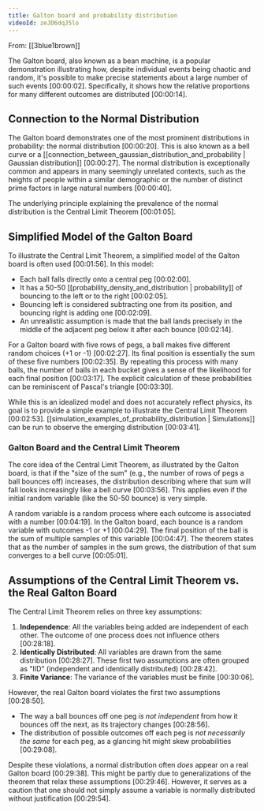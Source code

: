 ```yaml
---
title: Galton board and probability distribution
videoId: zeJD6dqJ5lo
---
```


From: [[3blue1brown]] <br/> 

The Galton board, also known as a bean machine, is a popular demonstration illustrating how, despite individual events being chaotic and random, it's possible to make precise statements about a large number of such events <a class="yt-timestamp" data-t="00:00:02">[00:00:02]</a>. Specifically, it shows how the relative proportions for many different outcomes are distributed <a class="yt-timestamp" data-t="00:00:14">[00:00:14]</a>.

## Connection to the Normal Distribution

The Galton board demonstrates one of the most prominent distributions in probability: the normal distribution <a class="yt-timestamp" data-t="00:00:20">[00:00:20]</a>. This is also known as a bell curve or a [[connection_between_gaussian_distribution_and_probability | Gaussian distribution]] <a class="yt-timestamp" data-t="00:00:27">[00:00:27]</a>. The normal distribution is exceptionally common and appears in many seemingly unrelated contexts, such as the heights of people within a similar demographic or the number of distinct prime factors in large natural numbers <a class="yt-timestamp" data-t="00:00:40">[00:00:40]</a>.

The underlying principle explaining the prevalence of the normal distribution is the Central Limit Theorem <a class="yt-timestamp" data-t="00:01:05">[00:01:05]</a>.

## Simplified Model of the Galton Board

To illustrate the Central Limit Theorem, a simplified model of the Galton board is often used <a class="yt-timestamp" data-t="00:01:56">[00:01:56]</a>. In this model:
*   Each ball falls directly onto a central peg <a class="yt-timestamp" data-t="00:02:00">[00:02:00]</a>.
*   It has a 50-50 [[probability_density_and_distribution | probability]] of bouncing to the left or to the right <a class="yt-timestamp" data-t="00:02:05">[00:02:05]</a>.
*   Bouncing left is considered subtracting one from its position, and bouncing right is adding one <a class="yt-timestamp" data-t="00:02:09">[00:02:09]</a>.
*   An unrealistic assumption is made that the ball lands precisely in the middle of the adjacent peg below it after each bounce <a class="yt-timestamp" data-t="00:02:14">[00:02:14]</a>.

For a Galton board with five rows of pegs, a ball makes five different random choices (+1 or -1) <a class="yt-timestamp" data-t="00:02:27">[00:02:27]</a>. Its final position is essentially the sum of these five numbers <a class="yt-timestamp" data-t="00:02:35">[00:02:35]</a>. By repeating this process with many balls, the number of balls in each bucket gives a sense of the likelihood for each final position <a class="yt-timestamp" data-t="00:03:17">[00:03:17]</a>. The explicit calculation of these probabilities can be reminiscent of Pascal's triangle <a class="yt-timestamp" data-t="00:03:30">[00:03:30]</a>.

While this is an idealized model and does not accurately reflect physics, its goal is to provide a simple example to illustrate the Central Limit Theorem <a class="yt-timestamp" data-t="00:02:53">[00:02:53]</a>. [[simulation_examples_of_probability_distribution | Simulations]] can be run to observe the emerging distribution <a class="yt-timestamp" data-t="00:03:41">[00:03:41]</a>.

### Galton Board and the Central Limit Theorem

The core idea of the Central Limit Theorem, as illustrated by the Galton board, is that if the "size of the sum" (e.g., the number of rows of pegs a ball bounces off) increases, the distribution describing where that sum will fall looks increasingly like a bell curve <a class="yt-timestamp" data-t="00:03:56">[00:03:56]</a>. This applies even if the initial random variable (like the 50-50 bounce) is very simple.

A random variable is a random process where each outcome is associated with a number <a class="yt-timestamp" data-t="00:04:19">[00:04:19]</a>. In the Galton board, each bounce is a random variable with outcomes -1 or +1 <a class="yt-timestamp" data-t="00:04:29">[00:04:29]</a>. The final position of the ball is the sum of multiple samples of this variable <a class="yt-timestamp" data-t="00:04:47">[00:04:47]</a>. The theorem states that as the number of samples in the sum grows, the distribution of that sum converges to a bell curve <a class="yt-timestamp" data-t="00:05:01">[00:05:01]</a>.

## Assumptions of the Central Limit Theorem vs. the Real Galton Board

The Central Limit Theorem relies on three key assumptions:
1.  **Independence**: All the variables being added are independent of each other. The outcome of one process does not influence others <a class="yt-timestamp" data-t="00:28:18">[00:28:18]</a>.
2.  **Identically Distributed**: All variables are drawn from the same distribution <a class="yt-timestamp" data-t="00:28:27">[00:28:27]</a>. These first two assumptions are often grouped as "IID" (independent and identically distributed) <a class="yt-timestamp" data-t="00:28:42">[00:28:42]</a>.
3.  **Finite Variance**: The variance of the variables must be finite <a class="yt-timestamp" data-t="00:30:06">[00:30:06]</a>.

However, the real Galton board violates the first two assumptions <a class="yt-timestamp" data-t="00:28:50">[00:28:50]</a>.
*   The way a ball bounces off one peg *is not independent* from how it bounces off the next, as its trajectory changes <a class="yt-timestamp" data-t="00:28:56">[00:28:56]</a>.
*   The distribution of possible outcomes off each peg is *not necessarily the same* for each peg, as a glancing hit might skew probabilities <a class="yt-timestamp" data-t="00:29:08">[00:29:08]</a>.

Despite these violations, a normal distribution often *does* appear on a real Galton board <a class="yt-timestamp" data-t="00:29:38">[00:29:38]</a>. This might be partly due to generalizations of the theorem that relax these assumptions <a class="yt-timestamp" data-t="00:29:46">[00:29:46]</a>. However, it serves as a caution that one should not simply assume a variable is normally distributed without justification <a class="yt-timestamp" data-t="00:29:54">[00:29:54]</a>.
